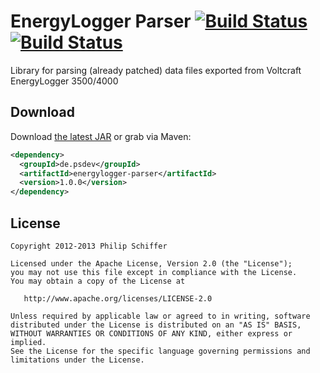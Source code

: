 EnergyLogger Parser [![Build Status](https://secure.travis-ci.org/PSDev/energylogger-parser.png?branch=master)](https://travis-ci.org/PSDev/energylogger-parser) [![Build Status](http://ci.psdev.de/job/PSDevEnergyLoggerParser/badge/icon)](http://ci.psdev.de/job/PSDevEnergyLoggerParser/)
===================

Library for parsing (already patched) data files exported from Voltcraft EnergyLogger 3500/4000



Download
--------

Download [the latest JAR][1] or grab via Maven:

```xml
<dependency>
  <groupId>de.psdev</groupId>
  <artifactId>energylogger-parser</artifactId>
  <version>1.0.0</version>
</dependency>
```

License
-------

    Copyright 2012-2013 Philip Schiffer

    Licensed under the Apache License, Version 2.0 (the "License");
    you may not use this file except in compliance with the License.
    You may obtain a copy of the License at

       http://www.apache.org/licenses/LICENSE-2.0

    Unless required by applicable law or agreed to in writing, software
    distributed under the License is distributed on an "AS IS" BASIS,
    WITHOUT WARRANTIES OR CONDITIONS OF ANY KIND, either express or implied.
    See the License for the specific language governing permissions and
    limitations under the License.
    
[1]: http://repository.sonatype.org/service/local/artifact/maven/redirect?r=central-proxy&g=de.psdev&a=energylogger-parser&v=LATEST
